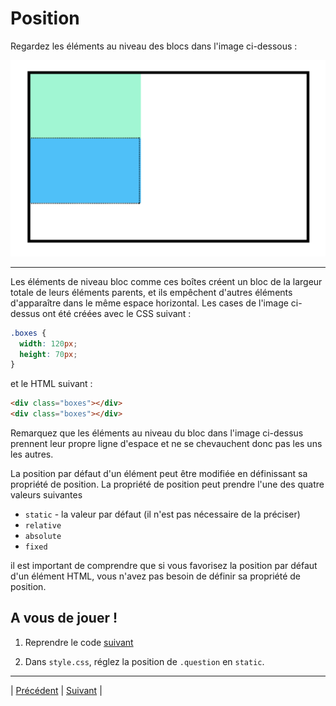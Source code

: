 # Position

Regardez les éléments au niveau des blocs dans l'image ci-dessous :

![fig9](../medias/fig9.png)
___

Les éléments de niveau bloc comme ces boîtes créent un bloc de la largeur totale de leurs éléments parents, et ils empêchent d'autres éléments d'apparaître dans le même espace horizontal.
Les cases de l'image ci-dessus ont été créées avec le CSS suivant :

```css
.boxes {
  width: 120px;
  height: 70px;
}
```

et le HTML suivant :

```html
<div class="boxes"></div>
<div class="boxes"></div>
```

Remarquez que les éléments au niveau du bloc dans l'image ci-dessus prennent leur propre ligne d'espace et ne se chevauchent donc pas les uns les autres. 

La position par défaut d'un élément peut être modifiée en définissant sa propriété de position. La propriété de position peut prendre l'une des quatre valeurs suivantes

- `static` - la valeur par défaut (il n'est pas nécessaire de la préciser)
- `relative`
- `absolute`
- `fixed`

il est important de comprendre que si vous favorisez la position par défaut d'un élément HTML, vous n'avez pas besoin de définir sa propriété de position.


## A vous de jouer !

1. Reprendre le code [suivant](./versions-exercices/v0-9-2/)

2. Dans `style.css`, réglez la position de `.question` en `static`.

___
| [Précédent](./1-intro-positionnement.md)       | [Suivant](./3-relative.md)       |
